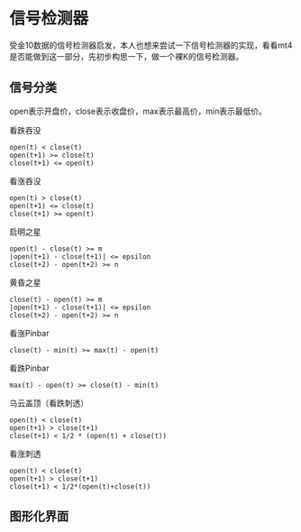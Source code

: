 # 信号检测器

受金10数据的信号检测器启发，本人也想来尝试一下信号检测器的实现，看看mt4是否能做到这一部分，先初步构思一下，做一个裸K的信号检测器。



## 信号分类

open表示开盘价，close表示收盘价，max表示最高价，min表示最低价。

看跌吞没

```
open(t) < close(t) 
open(t+1) >= close(t)
close(t+1) <= open(t)
```

看涨吞没

```
open(t) > close(t)
open(t+1) <= close(t)
close(t+1) >= open(t)
```



启明之星

```
open(t) - close(t) >= m
|open(t+1) - close(t+1)| <= epsilon
close(t+2) - open(t+2) >= n 
```



黄昏之星

```
close(t) - open(t) >= m
|open(t+1) - close(t+1)| <= epsilon
close(t+2) - open(t+2) >= n 
```



看涨Pinbar

```
close(t) - min(t) >= max(t) - open(t)
```

看跌Pinbar

```
max(t) - open(t) >= close(t) - min(t)
```

乌云盖顶（看跌刺透）

```
open(t) < close(t)
open(t+1) > close(t+1)
close(t+1) < 1/2 * (open(t) + close(t))
```

看涨刺透

```
open(t) < close(t)
open(t+1) > close(t+1)
close(t+1) < 1/2*(open(t)+close(t))
```









## 图形化界面